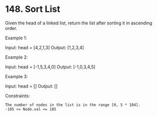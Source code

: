 # 148. Sort List

Given the head of a linked list, return the list after sorting it in ascending order.

Example 1:

Input: head = [4,2,1,3]
Output: [1,2,3,4]

Example 2:

Input: head = [-1,5,3,4,0]
Output: [-1,0,3,4,5]

Example 3:

Input: head = []
Output: []



Constraints:

    The number of nodes in the list is in the range [0, 5 * 104].
    -105 <= Node.val <= 105

